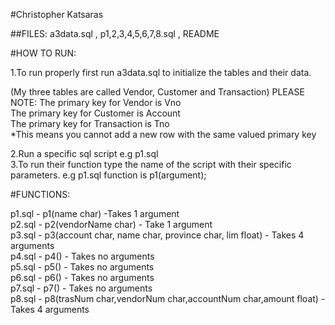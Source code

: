
#Christopher Katsaras


##FILES: a3data.sql , p1,2,3,4,5,6,7,8.sql , README

#HOW TO RUN:

1.To run properly first run a3data.sql to initialize the tables and their data.

(My three tables are called Vendor, Customer and Transaction)
PLEASE NOTE:
The primary key for Vendor is Vno  
The primary key for Customer is Account  
The primary key for Transaction is Tno  
*This means you cannot add a new row with the same valued primary key  

2.Run a specific sql script e.g p1.sql  
3.To run their function type the name of the script with their specific parameters. e.g p1.sql function is p1(argument);  



#FUNCTIONS:

p1.sql - p1(name char) -Takes 1 argument   
p2.sql - p2(vendorName char) - Take 1 argument   
p3.sql - p3(account char, name char, province char, lim float) - Takes 4 arguments   
p4.sql - p4() - Takes no arguments   
p5.sql - p5() - Takes no arguments   
p6.sql - p6() - Takes no arguments   
p7.sql - p7() - Takes no arguments   
p8.sql - p8(trasNum char,vendorNum char,accountNum char,amount float) - Takes 4 arguments   



